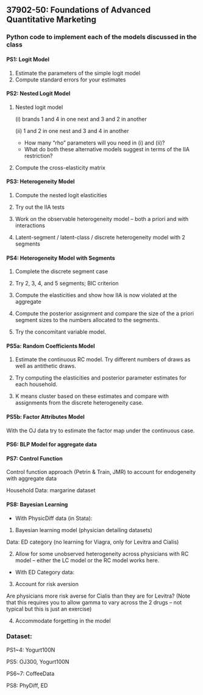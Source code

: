 ## 37902-50: Foundations of Advanced Quantitative Marketing

### Python code to implement each of the models discussed in the class

#### PS1: Logit Model

1) Estimate the parameters of the simple logit model 
2) Compute standard errors for your estimates

#### PS2: Nested Logit Model

1) Nested logit model

   (i) brands 1 and 4 in one next and 3 and 2 in another
   
   (ii) 1 and 2 in one nest and 3 and 4 in another
   
   * How many “rho” parameters will you need in (i) and (ii)?  
   * What do both these alternative models suggest in terms of the IIA restriction?
   
2) Compute the cross-elasticity matrix

#### PS3: Heterogeneity Model

1) Compute the nested logit elasticities 

2) Try out the IIA tests

3) Work on the observable heterogeneity model – both a priori and with interactions 

4) Latent-segment / latent-class / discrete heterogeneity model with 2 segments


#### PS4: Heterogeneity Model with Segments

1) Complete the discrete segment case 

2) Try 2, 3, 4, and 5 segments; BIC criterion

3) Compute the elasticities and show how IIA is now violated at the aggregate

4) Compute the posterior assignment and compare the size of the a priori segment sizes to the numbers allocated to the segments.

5) Try the concomitant variable model.


#### PS5a: Random Coefficients Model

1) Estimate the continuous RC model. Try different numbers of draws as well as antithetic draws. 

2) Try computing the elasticities and posterior parameter estimates for each household.

3) K means cluster based on these estimates and compare with assignments from the discrete heterogeneity case.


#### PS5b: Factor Attributes Model

With the OJ data try to estimate the factor map under the continuous case.


#### PS6: BLP Model for aggregate data


#### PS7: Control Function

Control function approach (Petrin & Train, JMR) to account for endogeneity with aggregate data

Household Data: margarine dataset


#### PS8: Bayesian Learning

* With PhysicDiff data (in Stata):

1) Bayesian learning model (physician detailing datasets)

Data: ED category (no learning for Viagra, only for Levitra and Cialis)

2) Allow for some unobserved heterogeneity across physicians with RC model – either the LC model or the RC model works here.

* With ED Category data:

3) Account for risk aversion

Are physicians more risk averse for Cialis than they are for Levitra? (Note that this requires you to allow gamma to vary across the 2 drugs – not typical but this is just an exercise)

4) Accommodate forgetting in the model 

### Dataset:

PS1~4: Yogurt100N

PS5: OJ300, Yogurt100N

PS6~7: CoffeeData

PS8: PhyDiff, ED
